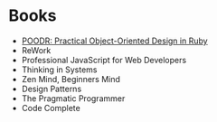 # Books

* [POODR: Practical Object-Oriented Design in Ruby](https://github.com/skmetz/poodr)
* ReWork
* Professional JavaScript for Web Developers
* Thinking in Systems
* Zen Mind, Beginners Mind
* Design Patterns
* The Pragmatic Programmer
* Code Complete